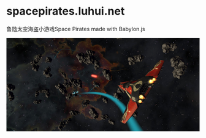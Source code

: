 # spacepirates.luhui.net
鲁虺太空海盗小游戏Space Pirates made with Babylon.js



![展示](SpacePirate.jpg)










